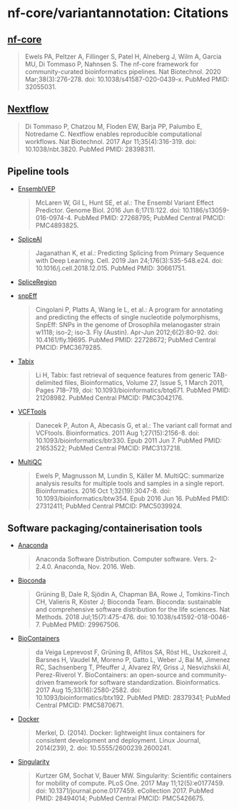 # nf-core/variantannotation: Citations

## [nf-core](https://pubmed.ncbi.nlm.nih.gov/32055031/)

> Ewels PA, Peltzer A, Fillinger S, Patel H, Alneberg J, Wilm A, Garcia MU, Di Tommaso P, Nahnsen S. The nf-core framework for community-curated bioinformatics pipelines. Nat Biotechnol. 2020 Mar;38(3):276-278. doi: 10.1038/s41587-020-0439-x. PubMed PMID: 32055031.

## [Nextflow](https://pubmed.ncbi.nlm.nih.gov/28398311/)

> Di Tommaso P, Chatzou M, Floden EW, Barja PP, Palumbo E, Notredame C. Nextflow enables reproducible computational workflows. Nat Biotechnol. 2017 Apr 11;35(4):316-319. doi: 10.1038/nbt.3820. PubMed PMID: 28398311.

## Pipeline tools

- [EnsemblVEP](https://pubmed.ncbi.nlm.nih.gov/27268795/)

  > McLaren W, Gil L, Hunt SE, et al.: The Ensembl Variant Effect Predictor. Genome Biol. 2016 Jun 6;17(1):122. doi: 10.1186/s13059-016-0974-4. PubMed PMID: 27268795; PubMed Central PMCID: PMC4893825.

- [SpliceAI](https://pubmed.ncbi.nlm.nih.gov/30661751/)

  > Jaganathan K, et al.: Predicting Splicing from Primary Sequence with Deep Learning. Cell. 2019 Jan 24;176(3):535-548.e24. doi: 10.1016/j.cell.2018.12.015. PubMed PMID: 30661751.

- [SpliceRegion](https://github.com/Ensembl/VEP_plugins/blob/release/106/SpliceRegion.pm)

- [snpEff](https://pubmed.ncbi.nlm.nih.gov/22728672/)

  > Cingolani P, Platts A, Wang le L, et al.: A program for annotating and predicting the effects of single nucleotide polymorphisms, SnpEff: SNPs in the genome of Drosophila melanogaster strain w1118; iso-2; iso-3. Fly (Austin). Apr-Jun 2012;6(2):80-92. doi: 10.4161/fly.19695. PubMed PMID: 22728672; PubMed Central PMCID: PMC3679285.

- [Tabix](https://academic.oup.com/bioinformatics/article/27/5/718/262743)

  > Li H, Tabix: fast retrieval of sequence features from generic TAB-delimited files, Bioinformatics, Volume 27, Issue 5, 1 March 2011, Pages 718–719, doi: 10.1093/bioinformatics/btq671. PubMed PMID: 21208982. PubMed Central PMCID: PMC3042176.

- [VCFTools](https://pubmed.ncbi.nlm.nih.gov/21653522/)

  > Danecek P, Auton A, Abecasis G, et al.: The variant call format and VCFtools. Bioinformatics. 2011 Aug 1;27(15):2156-8. doi: 10.1093/bioinformatics/btr330. Epub 2011 Jun 7. PubMed PMID: 21653522; PubMed Central PMCID: PMC3137218.

- [MultiQC](https://pubmed.ncbi.nlm.nih.gov/27312411/)

  > Ewels P, Magnusson M, Lundin S, Käller M. MultiQC: summarize analysis results for multiple tools and samples in a single report. Bioinformatics. 2016 Oct 1;32(19):3047-8. doi: 10.1093/bioinformatics/btw354. Epub 2016 Jun 16. PubMed PMID: 27312411; PubMed Central PMCID: PMC5039924.

## Software packaging/containerisation tools

- [Anaconda](https://anaconda.com)

  > Anaconda Software Distribution. Computer software. Vers. 2-2.4.0. Anaconda, Nov. 2016. Web.

- [Bioconda](https://pubmed.ncbi.nlm.nih.gov/29967506/)

  > Grüning B, Dale R, Sjödin A, Chapman BA, Rowe J, Tomkins-Tinch CH, Valieris R, Köster J; Bioconda Team. Bioconda: sustainable and comprehensive software distribution for the life sciences. Nat Methods. 2018 Jul;15(7):475-476. doi: 10.1038/s41592-018-0046-7. PubMed PMID: 29967506.

- [BioContainers](https://pubmed.ncbi.nlm.nih.gov/28379341/)

  > da Veiga Leprevost F, Grüning B, Aflitos SA, Röst HL, Uszkoreit J, Barsnes H, Vaudel M, Moreno P, Gatto L, Weber J, Bai M, Jimenez RC, Sachsenberg T, Pfeuffer J, Alvarez RV, Griss J, Nesvizhskii AI, Perez-Riverol Y. BioContainers: an open-source and community-driven framework for software standardization. Bioinformatics. 2017 Aug 15;33(16):2580-2582. doi: 10.1093/bioinformatics/btx192. PubMed PMID: 28379341; PubMed Central PMCID: PMC5870671.

- [Docker](https://dl.acm.org/doi/10.5555/2600239.2600241)

  > Merkel, D. (2014). Docker: lightweight linux containers for consistent development and deployment. Linux Journal, 2014(239), 2. doi: 10.5555/2600239.2600241.

- [Singularity](https://pubmed.ncbi.nlm.nih.gov/28494014/)

  > Kurtzer GM, Sochat V, Bauer MW. Singularity: Scientific containers for mobility of compute. PLoS One. 2017 May 11;12(5):e0177459. doi: 10.1371/journal.pone.0177459. eCollection 2017. PubMed PMID: 28494014; PubMed Central PMCID: PMC5426675.
